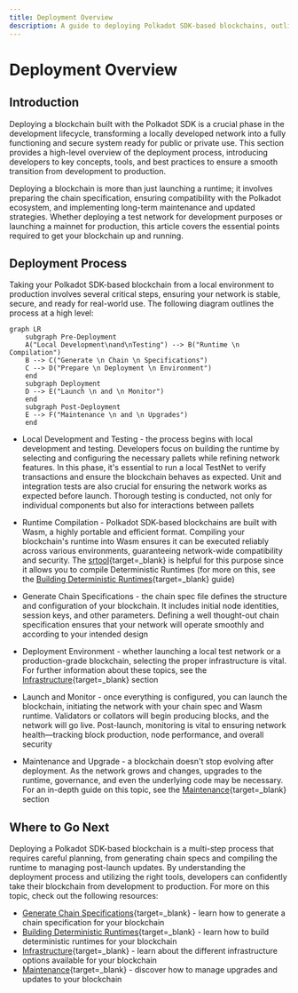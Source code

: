 ```yaml
---
title: Deployment Overview
description: A guide to deploying Polkadot SDK-based blockchains, outlining the critical steps to configure, prepare, and launch a custom network.
---
```


# Deployment Overview

## Introduction

Deploying a blockchain built with the Polkadot SDK is a crucial phase in the development lifecycle, transforming a locally developed network into a fully functioning and secure system ready for public or private use. This section provides a high-level overview of the deployment process, introducing developers to key concepts, tools, and best practices to ensure a smooth transition from development to production.

Deploying a blockchain is more than just launching a runtime; it involves preparing the chain specification, ensuring compatibility with the Polkadot ecosystem, and implementing long-term maintenance and updated strategies. Whether deploying a test network for development purposes or launching a mainnet for production, this article covers the essential points required to get your blockchain up and running.

## Deployment Process

Taking your Polkadot SDK-based blockchain from a local environment to production involves several critical steps, ensuring your network is stable, secure, and ready for real-world use. The following diagram outlines the process at a high level:


```mermaid
graph LR
    subgraph Pre-Deployment
    A("Local Development\nand\nTesting") --> B("Runtime \n Compilation")
    B --> C("Generate \n Chain \n Specifications")
    C --> D("Prepare \n Deployment \n Environment")
    end
    subgraph Deployment
    D --> E("Launch \n and \n Monitor")
    end
    subgraph Post-Deployment
    E --> F("Maintenance \n and \n Upgrades")
    end
```

- Local Development and Testing - the process begins with local development and testing. Developers focus on building the runtime by selecting and configuring the necessary pallets while refining network features. In this phase, it's essential to run a local TestNet to verify transactions and ensure the blockchain behaves as expected. Unit and integration tests are also crucial for ensuring the network works as expected before launch. Thorough testing is conducted, not only for individual components but also for interactions between pallets

- Runtime Compilation - Polkadot SDK-based blockchains are built with Wasm, a highly portable and efficient format. Compiling your blockchain's runtime into Wasm ensures it can be executed reliably across various environments, guaranteeing network-wide compatibility and security. The [srtool](https://github.com/paritytech/srtool){target=\_blank} is helpful for this purpose since it allows you to compile Deterministic Runtimes (for more on this, see the [Building Deterministic Runtimes](TODO:update-path){target=\_blank} guide)

- Generate Chain Specifications - the chain spec file defines the structure and configuration of your blockchain. It includes initial node identities, session keys, and other parameters. Defining a well thought-out chain specification ensures that your network will operate smoothly and according to your intended design

- Deployment Environment - whether launching a local test network or a production-grade blockchain, selecting the proper infrastructure is vital. For further information about these topics, see the [Infrastructure](/infrastructure/){target=\_blank} section

- Launch and Monitor - once everything is configured, you can launch the blockchain, initiating the network with your chain spec and Wasm runtime. Validators or collators will begin producing blocks, and the network will go live. Post-launch, monitoring is vital to ensuring network health—tracking block production, node performance, and overall security

- Maintenance and Upgrade - a blockchain doesn't stop evolving after deployment. As the network grows and changes, upgrades to the runtime, governance, and even the underlying code may be necessary. For an in-depth guide on this topic, see the [Maintenance](/develop/blockchains/maintenance/){target=\_blank} section

## Where to Go Next

Deploying a Polkadot SDK-based blockchain is a multi-step process that requires careful planning, from generating chain specs and compiling the runtime to managing post-launch updates. By understanding the deployment process and utilizing the right tools, developers can confidently take their blockchain from development to production. For more on this topic, check out the following resources:

- [Generate Chain Specifications](/develop/blockchains/deployment/generate-chain-spec/){target=\_blank} - learn how to generate a chain specification for your blockchain
- [Building Deterministic Runtimes](/develop/blockchains/deployment/building-deterministic-runtimes/){target=\_blank} - learn how to build deterministic runtimes for your blockchain
- [Infrastructure](/infrastructure/){target=\_blank} - learn about the different infrastructure options available for your blockchain
- [Maintenance](/develop/blockchains/maintenance/){target=\_blank} - discover how to manage upgrades and updates to your blockchain
